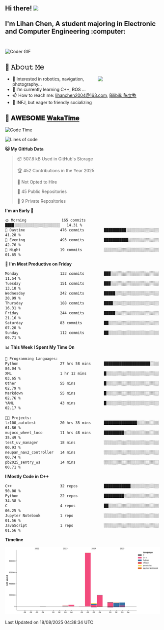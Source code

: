 <h2 align="left">
 <abc>
  <br>Hi there! <img src="https://user-images.githubusercontent.com/42378118/110234147-e3259600-7f4e-11eb-95be-0c4047144dea.gif" width="30"><br>
  <br> I'm Lihan Chen, A student majoring in Electronic and Computer Engineering :computer:<br>
  <br>
 </abc>
</h2>

<img align="center" src="https://media.giphy.com/media/SWoSkN6DxTszqIKEqv/giphy.gif" alt="Coder GIF" width="500">

## :book: 𝙰𝚋𝚘𝚞𝚝 𝙼𝚎

<img align="right" width="40%" src="https://github-readme-stats.vercel.app/api?username=LihanChen2004&show_icons=true&icon_color=CE1D2D&text_color=718096&bg_color=ffffff&hide_title=true" />

- 🌟 Interested in robotics, navigation, photography...
- 🌱 I’m currently learning C++, ROS ... 
- 📫 How to reach me: lihanchen2004@163.com, [Bilibili: 陈立憨](https://space.bilibili.com/170786212)
- 👯 INFJ, but eager to friendly socializing

## 📜 𝐀𝐖𝐄𝐒𝐎𝐌𝐄 [𝐖𝐚𝐤𝐚𝐓𝐢𝐦𝐞](https://github.com/anmol098/waka-readme-stats)

<!--START_SECTION:waka-->
![Code Time](http://img.shields.io/badge/Code%20Time-1%2C359%20hrs%209%20mins-blue)

![Lines of code](https://img.shields.io/badge/From%20Hello%20World%20I%27ve%20Written-1.4%20million%20lines%20of%20code-blue)

**🐱 My GitHub Data** 

> 📦 507.8 kB Used in GitHub's Storage 
 > 
> 🏆 452 Contributions in the Year 2025
 > 
> 🚫 Not Opted to Hire
 > 
> 📜 45 Public Repositories 
 > 
> 🔑 9 Private Repositories 
 > 
**I'm an Early 🐤** 

```text
🌞 Morning                165 commits         ████░░░░░░░░░░░░░░░░░░░░░   14.31 % 
🌆 Daytime                476 commits         ██████████░░░░░░░░░░░░░░░   41.28 % 
🌃 Evening                493 commits         ███████████░░░░░░░░░░░░░░   42.76 % 
🌙 Night                  19 commits          ░░░░░░░░░░░░░░░░░░░░░░░░░   01.65 % 
```
📅 **I'm Most Productive on Friday** 

```text
Monday                   133 commits         ███░░░░░░░░░░░░░░░░░░░░░░   11.54 % 
Tuesday                  151 commits         ███░░░░░░░░░░░░░░░░░░░░░░   13.10 % 
Wednesday                242 commits         █████░░░░░░░░░░░░░░░░░░░░   20.99 % 
Thursday                 188 commits         ████░░░░░░░░░░░░░░░░░░░░░   16.31 % 
Friday                   244 commits         █████░░░░░░░░░░░░░░░░░░░░   21.16 % 
Saturday                 83 commits          ██░░░░░░░░░░░░░░░░░░░░░░░   07.20 % 
Sunday                   112 commits         ██░░░░░░░░░░░░░░░░░░░░░░░   09.71 % 
```


📊 **This Week I Spent My Time On** 

```text
💬 Programming Languages: 
Python                   27 hrs 58 mins      █████████████████████░░░░   84.04 % 
XML                      1 hr 12 mins        █░░░░░░░░░░░░░░░░░░░░░░░░   03.65 % 
Other                    55 mins             █░░░░░░░░░░░░░░░░░░░░░░░░   02.79 % 
Markdown                 55 mins             █░░░░░░░░░░░░░░░░░░░░░░░░   02.76 % 
YAML                     43 mins             █░░░░░░░░░░░░░░░░░░░░░░░░   02.17 % 

🐱‍💻 Projects: 
lz100_autotest           20 hrs 35 mins      ███████████████░░░░░░░░░░   61.86 % 
mujoco_wheel_loco        11 hrs 48 mins      █████████░░░░░░░░░░░░░░░░   35.49 % 
test_uv_manager          18 mins             ░░░░░░░░░░░░░░░░░░░░░░░░░   00.93 % 
neupan_nav2_controller   14 mins             ░░░░░░░░░░░░░░░░░░░░░░░░░   00.74 % 
pb2025_sentry_ws         14 mins             ░░░░░░░░░░░░░░░░░░░░░░░░░   00.71 % 
```

**I Mostly Code in C++** 

```text
C++                      32 repos            ████████████░░░░░░░░░░░░░   50.00 % 
Python                   22 repos            █████████░░░░░░░░░░░░░░░░   34.38 % 
C                        4 repos             ██░░░░░░░░░░░░░░░░░░░░░░░   06.25 % 
Jupyter Notebook         1 repo              ░░░░░░░░░░░░░░░░░░░░░░░░░   01.56 % 
JavaScript               1 repo              ░░░░░░░░░░░░░░░░░░░░░░░░░   01.56 % 
```



**Timeline**

![Lines of Code chart](https://raw.githubusercontent.com/LihanChen2004/LihanChen2004/main/assets/bar_graph.png)


 Last Updated on 18/08/2025 04:38:34 UTC
<!--END_SECTION:waka-->

<!--
**LihanChen2004/LihanChen2004** is a ✨ _special_ ✨ repository because its `README.md` (this file) appears on your GitHub profile.

Here are some ideas to get you started:

- 🔭 I’m currently working on ...
- 🌱 I’m currently learning ...
- 👯 I’m looking to collaborate on ...
- 🤔 I’m looking for help with ...
- 💬 Ask me about ...
- 📫 How to reach me: ...
- 😄 Pronouns: ...
- ⚡ Fun fact: ...
-->
